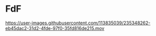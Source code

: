# FdF


https://user-images.githubusercontent.com/113835039/235348262-eb45dac2-31d2-4fde-97f0-35fd816de215.mov

